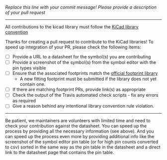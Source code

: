 *Replace this line with your commit message! Please provide a description of your pull request*

---

All contributions to the kicad library must follow the [KiCad library convention](http://kicad-pcb.org/libraries/klc/)

Thanks for creating a pull request to contribute to the KiCad libraries! To speed up integration of your PR, please check the following items:

- [ ] Provide a URL to a datasheet for the symbol(s) you are contributing
- [ ] Provide a screenshot of the symbol(s) from the symbol editor with the pin types visible
- [ ] Ensure that the associated footprints match the [official footprint library](https://github.com/kicad/kicad-footprints)
  - A new fitting footprint must be submitted if the library does not yet contain one.
- [ ] If there are matching footprint PRs, provide link(s) as appropriate
- [ ] Check the output of the Travis automated check scripts - fix any errors as required
- [ ] Give a reason behind any intentional library convention rule violation.

---

Be patient, we maintainers are volunteers with limited time and need to check your contribution against the datasheet. You can speed up the process by providing all the necessary information (see above). And you can speed up the process even more by providing additional info like the screenshot of the symbol editor pin table (or for high pin counts converted to csv) sorted in the same way as the pin table in the datasheet and a direct link to the datasheet page that contains the pin table.
